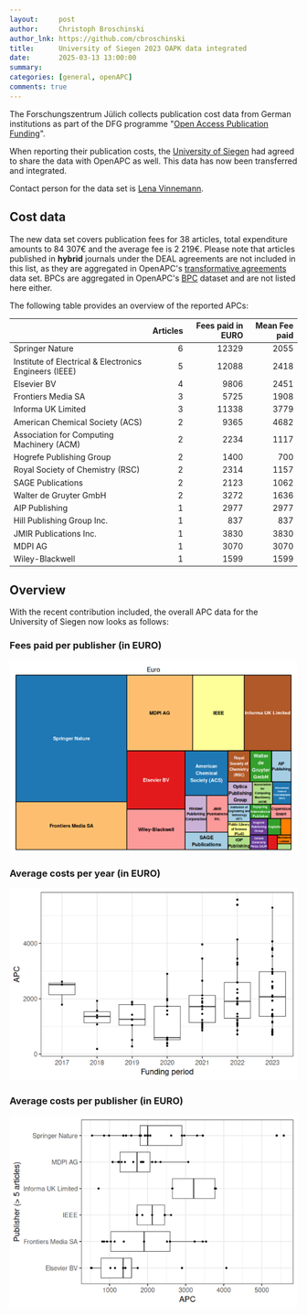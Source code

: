 ```yaml
---
layout:     post
author:     Christoph Broschinski
author_lnk: https://github.com/cbroschinski
title:      University of Siegen 2023 OAPK data integrated
date:       2025-03-13 13:00:00
summary:    
categories: [general, openAPC]
comments: true
---
```





The Forschungszentrum Jülich collects publication cost data from German institutions as part of the DFG programme "[Open Access Publication Funding](https://www.fz-juelich.de/en/zb/open-science/open-access/monitoring-dfg-oa-publication-funding)".

When reporting their publication costs, the [University of Siegen](https://www.uni-siegen.de/start/index.html.en?lang=en) had agreed to share the data with OpenAPC as well. This data has now been transferred and integrated.

Contact person for the data set is [Lena Vinnemann](mailto:oa@ub.uni-siegen.de).


## Cost data



The new data set covers publication fees for 38 articles, total expenditure amounts to 84 307€ and the average fee is 2 219€. Please note that articles published in **hybrid** journals under the DEAL agreements are not included in this list, as they are aggregated in OpenAPC's [transformative agreements](https://github.com/OpenAPC/openapc-de/tree/master/data/transformative_agreements) data set. BPCs are aggregated in OpenAPC's [BPC](https://github.com/OpenAPC/openapc-de/blob/master/data/bpc.csv) dataset and are not listed here either.

The following table provides an overview of the reported APCs: 




|                                                       | Articles| Fees paid in EURO| Mean Fee paid|
|:------------------------------------------------------|--------:|-----------------:|-------------:|
|Springer Nature                                        |        6|             12329|          2055|
|Institute of Electrical & Electronics Engineers (IEEE) |        5|             12088|          2418|
|Elsevier BV                                            |        4|              9806|          2451|
|Frontiers Media SA                                     |        3|              5725|          1908|
|Informa UK Limited                                     |        3|             11338|          3779|
|American Chemical Society (ACS)                        |        2|              9365|          4682|
|Association for Computing Machinery (ACM)              |        2|              2234|          1117|
|Hogrefe Publishing Group                               |        2|              1400|           700|
|Royal Society of Chemistry (RSC)                       |        2|              2314|          1157|
|SAGE Publications                                      |        2|              2123|          1062|
|Walter de Gruyter GmbH                                 |        2|              3272|          1636|
|AIP Publishing                                         |        1|              2977|          2977|
|Hill Publishing Group Inc.                             |        1|               837|           837|
|JMIR Publications Inc.                                 |        1|              3830|          3830|
|MDPI AG                                                |        1|              3070|          3070|
|Wiley-Blackwell                                        |        1|              1599|          1599|



## Overview

With the recent contribution included, the overall APC data for the University of Siegen now looks as follows:

### Fees paid per publisher (in EURO)

![plot of chunk tree_siegen_2025_03_13_full](/figure/tree_siegen_2025_03_13_full-1.png)

###  Average costs per year (in EURO)

![plot of chunk box_siegen_2025_03_13_year_full](/figure/box_siegen_2025_03_13_year_full-1.png)

###  Average costs per publisher (in EURO)

![plot of chunk box_siegen_2025_03_13_publisher_full](/figure/box_siegen_2025_03_13_publisher_full-1.png)

